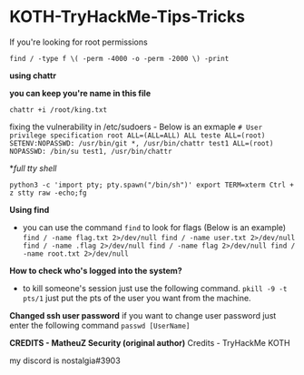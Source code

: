# KOTH-TryHackMe-Tips-Tricks

If you're looking for root permissions

`find / -type f \( -perm -4000 -o -perm -2000 \) -print`


**using chattr**

**you can keep you're name in this file**

`chattr +i /root/king.txt`

fixing the vulnerability in /etc/sudoers - Below is an exmaple 
`# User privilege specification
root ALL=(ALL=ALL) ALL
teste ALL=(root) SETENV:NOPASSWD: /usr/bin/git *, /usr/bin/chattr
test1 ALL=(root) NOPASSWD: /bin/su test1, /usr/bin/chattr`

**full tty shell*

`python3 -c 'import pty; pty.spawn("/bin/sh")'
export TERM=xterm
Ctrl + z
stty raw -echo;fg`


**Using find** 

- you can use the command `find` to look for flags (Below is an example)
`find / -name flag.txt 2>/dev/null
find / -name user.txt 2>/dev/null
find / -name .flag 2>/dev/null
find / -name flag 2>/dev/null
find / -name root.txt 2>/dev/null`

**How to check who's logged into the system?**

- to kill someone's session just use the following command.
`pkill -9 -t pts/1`
just put the pts of the user you want from the machine.

**Changed ssh user password**
if you want to change user password just enter the following command 
``passwd [UserName]``





**CREDITS - MatheuZ Security (original author)**
Credits - TryHackMe KOTH

my discord is nostalgia#3903 


